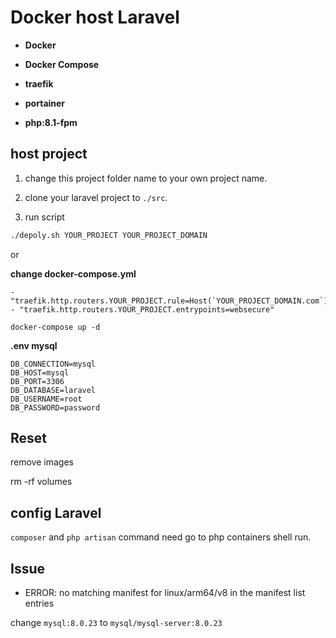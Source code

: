 # Docker host Laravel

- **Docker**

- **Docker Compose**

- **traefik**

- **portainer**

- **php:8.1-fpm**


## host project

1. change this project folder name to your own project name.

2. clone your laravel project to `./src`.

3. run script

```bash
./depoly.sh YOUR_PROJECT YOUR_PROJECT_DOMAIN
```

or

**change docker-compose.yml**

```
- "traefik.http.routers.YOUR_PROJECT.rule=Host(`YOUR_PROJECT_DOMAIN.com`)"
- "traefik.http.routers.YOUR_PROJECT.entrypoints=websecure"
```

```
docker-compose up -d
```

**.env mysql**

```
DB_CONNECTION=mysql
DB_HOST=mysql
DB_PORT=3306
DB_DATABASE=laravel
DB_USERNAME=root
DB_PASSWORD=password
```

## Reset

remove images

rm -rf volumes

## config Laravel

`composer` and `php artisan` command need go to php containers shell run.

## Issue

- ERROR: no matching manifest for linux/arm64/v8 in the manifest list entries

change `mysql:8.0.23` to `mysql/mysql-server:8.0.23`
